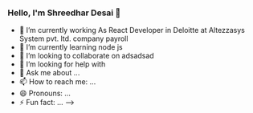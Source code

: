 ### Hello, I'm Shreedhar Desai 👋


- 🔭 I’m currently working As React Developer in Deloitte at Altezzasys System pvt. ltd. company payroll
- 🌱 I’m currently learning node js
- 👯 I’m looking to collaborate on adsadsad
- 🤔 I’m looking for help with 
- 💬 Ask me about ...
- 📫 How to reach me: ...
- 😄 Pronouns: ...
- ⚡ Fun fact: ...
-->
